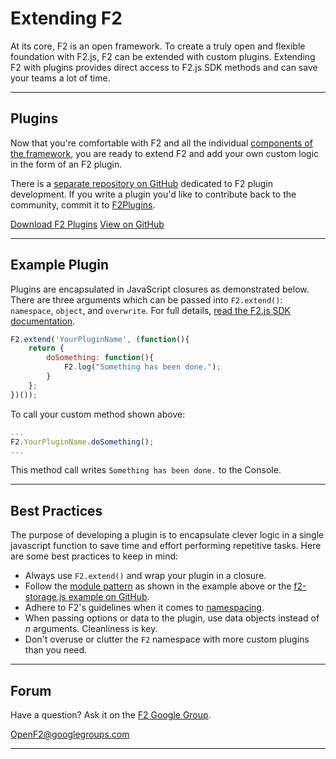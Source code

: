 # Extending F2

<p class="lead">At its core, F2 is an open framework. To create a truly open and flexible foundation with F2.js, F2 can be extended with custom plugins. Extending F2 with plugins provides direct access to F2.js SDK methods and can save your teams a lot of time.</p>

* * * *

## Plugins

Now that you're comfortable with F2 and all the individual [components of the framework](index.html#framework), you are ready to extend F2 and add your own custom logic in the form of an F2 plugin. 

There is a [separate repository on GitHub](https://github.com/OpenF2/F2Plugins) dedicated to F2 plugin development. If you write a plugin you'd like to contribute back to the community, commit it to [F2Plugins](https://github.com/OpenF2/F2Plugins).

<a href="https://github.com/OpenF2/F2Plugins/zipball/master" class="btn btn-primary">Download F2 Plugins</a> <a href="https://github.com/OpenF2/F2Plugins/" class="btn" target="_blank">View on GitHub</a>

* * * *

## Example Plugin

Plugins are encapsulated in JavaScript closures as demonstrated below. There are three arguments which can be passed into `F2.extend()`: `namespace`, `object`, and `overwrite`. For full details, [read the F2.js SDK documentation](../sdk/docs/classes/F2.html#method_extend). 

```javascript
F2.extend('YourPluginName', (function(){
	return {
		doSomething: function(){
			F2.log("Something has been done.");
		}
	};
})());
```

To call your custom method shown above:

```javascript
...
F2.YourPluginName.doSomething();
...
```

This method call writes `Something has been done.` to the Console. 

* * * *

## Best Practices

The purpose of developing a plugin is to encapsulate clever logic in a single javascript function to save time and effort performing repetitive tasks. Here are some best practices to keep in mind:

* Always use `F2.extend()` and wrap your plugin in a closure.
* Follow the [module pattern](app-development.html#module-pattern) as shown in the example above or the [f2-storage.js example on GitHub](https://github.com/OpenF2/F2Plugins/blob/master/f2-storage.js).
* Adhere to F2's guidelines when it comes to [namespacing](app-development.html#namespacing).
* When passing options or data to the plugin, use data objects instead of _n_ arguments. Cleanliness is key.
* Don't overuse or clutter the `F2` namespace with more custom plugins than you need.

* * * *

## Forum

Have a question? Ask it on the [F2 Google Group](https://groups.google.com/forum/#!forum/OpenF2).

<OpenF2@googlegroups.com>

* * * *
